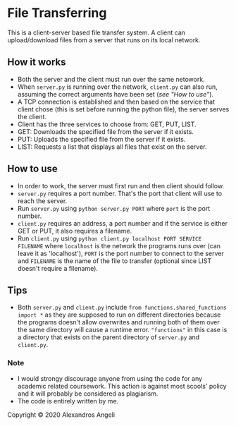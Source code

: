 # File Transferring
This is a client-server based file transfer system. A client can upload/download files from a server that runs on its local network.

## How it works
- Both the server and the client must run over the same netowork.
- When ```server.py``` is running over the network, ```client.py``` can also run, assuming the correct arguments have been set (*see "How to use"*).
- A TCP connection is established and then based on the service that client chose (this is set before running the python file), the server serves the client.
- Client has the three services to choose from: GET, PUT, LIST.
- GET: Downloads the specified file from the server if it exists.
- PUT: Uploads the specified file from the server if it exists.
- LIST: Requests a list that displays all files that exist on the server.

## How to use
- In order to work, the server must first run and then client should follow.
- ```server.py``` requires a port number. That's the port that client will use to reach the server.
- Run ```server.py``` using ```python server.py PORT``` where ```port``` is the port number.
- ```client.py``` requires an address, a port number and if the service is either GET or PUT, it also requires a filename.
- Run ```client.py``` using ```python client.py localhost PORT SERVICE FILENAME``` where ```localhost``` is the network the programs runs over (can leave it as 'localhost'), ```PORT``` is the port number to connect to the server and ```FILENAME``` is the name of the file to transfer (optional since LIST doesn't require a filename).

## Tips
- Both ```server.py``` and ```client.py``` include ```from functions.shared_functions import *``` as they are supposed to run on different directories because the programs doesn't allow overwrites and running both of them over the same directory will cause a runtime error. ```"functions"``` in this case is a directory that exists on the parent directory of ```server.py``` and ```client.py```.
### Note
- I would strongy discourage anyone from using the code for any academic related coursework. This action is against most scools' policy and it will probably be considered as plagiarism.
- The code is entirely written by me.

Copyright © 2020 Alexandros Angeli
